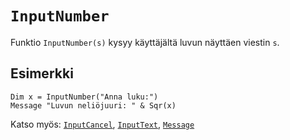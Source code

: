 `InputNumber`
==========

Funktio `InputNumber(s)` kysyy käyttäjältä luvun
näyttäen viestin `s`.

Esimerkki
----------

    Dim x = InputNumber("Anna luku:")
    Message "Luvun neliöjuuri: " & Sqr(x)
    
Katso myös: [`InputCancel`](manual:inputnumber), [`InputText`](manual:inputtext), [`Message`](manual:message)